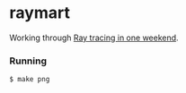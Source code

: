 # raymart

Working through [Ray tracing in one weekend][0].

### Running
```sh
$ make png
```

  [0]: https://raytracing.github.io/books/RayTracingInOneWeekend.html
